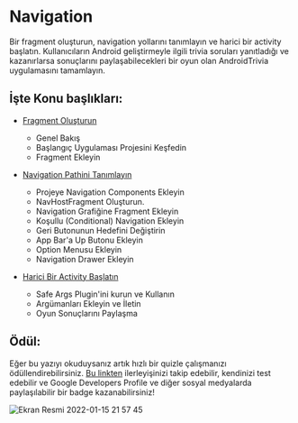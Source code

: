 # Navigation
Bir fragment oluşturun, navigation yollarını tanımlayın ve harici bir activity başlatın. Kullanıcıların Android geliştirmeyle ilgili trivia soruları yanıtladığı ve kazanırlarsa sonuçlarını paylaşabilecekleri bir oyun olan AndroidTrivia uygulamasını tamamlayın.

## İşte Konu başlıkları:

 - [Fragment Oluşturun](https://github.com/serkanalc/Android-Kotlin-Fundamentals/tree/main/Part%2004%20-%20Navigation/Dok%C3%BCman%201%20-%20Fragment%20Olu%C5%9Fturun)
  
   - Genel Bakış 
   - Başlangıç Uygulaması Projesini Keşfedin
   - Fragment Ekleyin

 - [Navigation Pathini Tanımlayın](https://github.com/serkanalc/Android-Kotlin-Fundamentals/tree/main/Part%2004%20-%20Navigation/Dok%C3%BCman%202%20-%20Navigation%20paths'i%20tan%C4%B1mlay%C4%B1n)
    
   - Projeye Navigation Components Ekleyin
   - NavHostFragment Oluşturun.
   - Navigation Grafiğine Fragment Ekleyin
   - Koşullu (Conditional) Navigation Ekleyin
   - Geri Butonunun Hedefini Değiştirin
   - App Bar'a Up Butonu Ekleyin
   - Option Menusu Ekleyin
   - Navigation Drawer Ekleyin
  
 - [Harici Bir Activity Başlatın](https://github.com/serkanalc/Android-Kotlin-Fundamentals/tree/main/Part%2004%20-%20Navigation/Dok%C3%BCman%203%20-%20Harici%20Bir%20Activity%20Ba%C5%9Flat%C4%B1n)

   - Safe Args Plugin'ini kurun ve Kullanın
   - Argümanları Ekleyin ve İletin
   - Oyun Sonuçlarını Paylaşma

## Ödül:

Eğer bu yazıyı okuduysanız artık hızlı bir quizle çalışmanızı ödüllendirebilirsiniz. [Bu linkten](https://developer.android.com/courses/quizzes/kotlin-fundamentals-four/kotlin-fundamentals-four?authuser=6&continue=https%3A%2F%2Fdeveloper.android.com%2Fcourses%2Fpathways%2Fkotlin-fundamentals-four%3Fauthuser%3D6%23quiz-%2Fcourses%2Fquizzes%2Fkotlin-fundamentals-four%2Fkotlin-fundamentals-four) ilerleyişinizi takip edebilir, kendinizi test edebilir ve Google Developers Profile ve diğer sosyal medyalarda paylaşılabilir bir badge kazanabilirsiniz!

![Ekran Resmi 2022-01-15 21 57 45](https://user-images.githubusercontent.com/70329389/149634462-68208a7f-06c5-4dea-8cfe-2a0d00055062.png)
